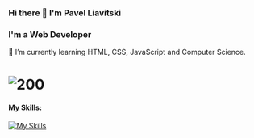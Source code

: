 ### Hi there 👋 I'm Pavel Liavitski
### I'm a Web Developer

🌱 I’m currently learning HTML, CSS, JavaScript and Computer Science.
# ![200](https://www.codewars.com/users/liavitski/badges/small)
#### My Skills:
[![My Skills](https://skills.thijs.gg/icons?i=html,css,js&theme=dark)](#)
